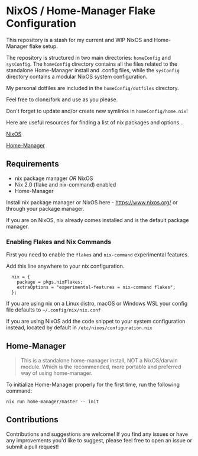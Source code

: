 # NixOS / Home-Manager Flake Configuration

This repository is a stash for my current and WIP NixOS and Home-Manager flake setup.

The repository is structured in two main directories: ```homeConfig``` and ```sysConfig```. The ```homeConfig``` directory contains all the files related to the standalone Home-Manager install and .config files, while the ```sysConfig``` directory contains a modular NixOS system configuration.


My personal dotfiles are included in the ```homeConfig/dotfiles``` directory.

Feel free to clone/fork and use as you please.

Don't forget to update and/or create new symlinks in ```homeConfig/home.nix```! 


Here are useful resources for finding a list of nix packages and options...

[NixOS](https://search.nixos.org/packages)

[Home-Manager](https://mipmip.github.io/home-manager-option-search/)

## Requirements

 - nix package manager *OR* NixOS
 - Nix 2.0 (flake and nix-command) enabled
 - Home-Manager

Install nix package manager or NixOS here - https://www.nixos.org/ or through your package manager.

If you are on NixOS, nix already comes installed and is the default package manager.

### Enabling Flakes and Nix Commands

First you need to enable the ```flakes``` and ```nix-command``` experimental features.

Add this line anywhere to your nix configuration.

```
  nix = {
    package = pkgs.nixFlakes;
    extraOptions = "experimental-features = nix-command flakes";
  };
```
If you are using nix on a Linux distro, macOS or Windows WSL your config file defaults to
```~/.config/nix/nix.conf```

If you are using NixOS add the code snippet to your system configuration instead, located by default in ```/etc/nixos/configuration.nix```

## Home-Manager

> This is a standalone home-manager install, NOT a NixOS/darwin module. Which is the recommended, more portable and preferred way of using home-manager.

To initialize Home-Manager properly for the first time, run the following command:

```nix run home-manager/master -- init```

## Contributions

Contributions and suggestions are welcome! 
If you find any issues or have any improvements you'd like to suggest, please feel free to open an issue or submit a pull request!
